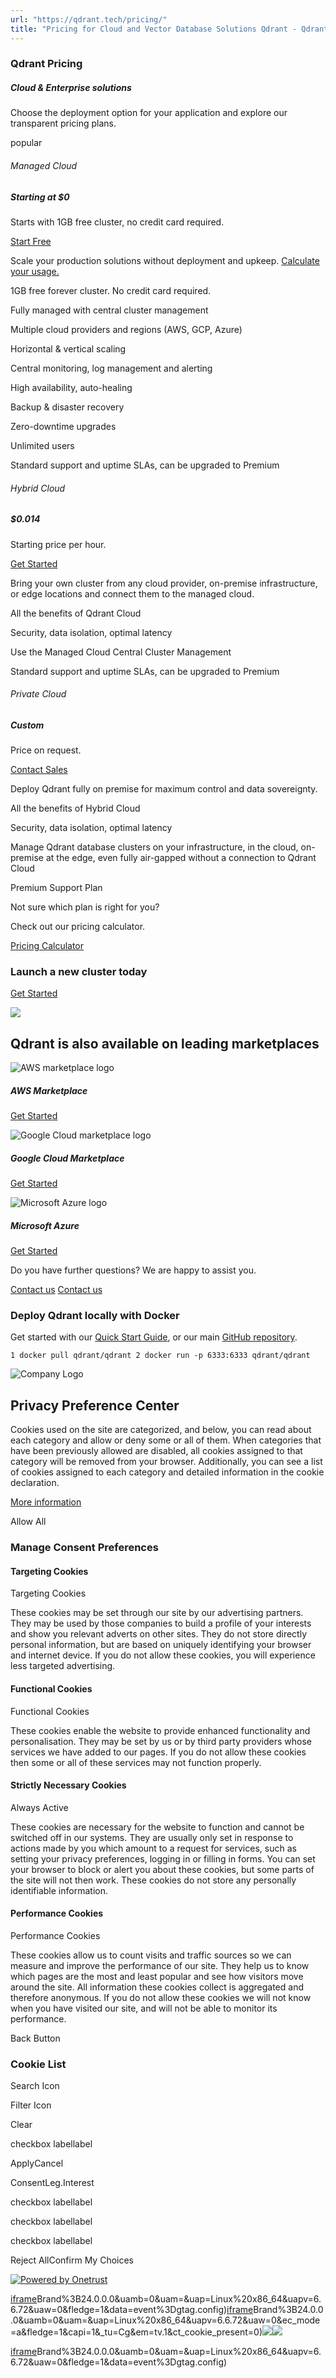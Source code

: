 ```yaml
---
url: "https://qdrant.tech/pricing/"
title: "Pricing for Cloud and Vector Database Solutions Qdrant - Qdrant"
---
```


### Qdrant Pricing

##### Cloud & Enterprise solutions

Choose the deployment option for your application and explore our transparent pricing plans.

popular

###### Managed Cloud

##### Starting at $0

Starts with 1GB free cluster, no credit card required.

[Start Free](https://cloud.qdrant.io/)

Scale your production solutions without deployment and upkeep.
[Calculate your usage.](https://cloud.qdrant.io/calculator?ajs_anonymous_id=dea91215-0fe6-4e4a-8a76-2864317a74d9)

1GB free forever cluster. No credit card required.

Fully managed with central cluster management

Multiple cloud providers and regions (AWS, GCP, Azure)

Horizontal & vertical scaling

Central monitoring, log management and alerting

High availability, auto-healing

Backup & disaster recovery

Zero-downtime upgrades

Unlimited users

Standard support and uptime SLAs, can be upgraded to Premium

###### Hybrid Cloud

##### $0.014

Starting price per hour.

[Get Started](https://cloud.qdrant.io/)

Bring your own cluster from any cloud provider, on-premise infrastructure, or edge locations and connect them to the managed cloud.

All the benefits of Qdrant Cloud

Security, data isolation, optimal latency

Use the Managed Cloud Central Cluster Management

Standard support and uptime SLAs, can be upgraded to Premium

###### Private Cloud

##### Custom

Price on request.

[Contact Sales](https://qdrant.tech/contact-us/)

Deploy Qdrant fully on premise for maximum control and data sovereignty.

All the benefits of Hybrid Cloud

Security, data isolation, optimal latency

Manage Qdrant database clusters on your infrastructure, in the cloud, on-premise at the edge, even fully air-gapped without a connection to Qdrant Cloud

Premium Support Plan

Not sure which plan is right for you?

Check out our pricing calculator.

[Pricing Calculator](https://cloud.qdrant.io/calculator?ajs_anonymous_id=dea91215-0fe6-4e4a-8a76-2864317a74d9)

### Launch a new cluster today

[Get Started](https://cloud.qdrant.io/signup?ajs_anonymous_id=dea91215-0fe6-4e4a-8a76-2864317a74d9)

![](https://qdrant.tech/img/database.svg)

## Qdrant is also available on leading marketplaces

![AWS marketplace logo](https://qdrant.tech/img/marketplaces/aws-logo.png)

##### AWS Marketplace

[Get Started](https://aws.amazon.com/marketplace/pp/prodview-rtphb42tydtzg?sr=0-1&ref_=beagle&applicationId=AWS-Marketplace-Console)

![Google Cloud marketplace logo](https://qdrant.tech/img/marketplaces/google-cloud-logo.png)

##### Google Cloud Marketplace

[Get Started](https://console.cloud.google.com/marketplace/product/qdrant-public/qdrant?project=qdrant-public)

![Microsoft Azure logo](https://qdrant.tech/img/marketplaces/microsoft-azure-logo.png)

##### Microsoft Azure

[Get Started](https://azuremarketplace.microsoft.com/en-en/marketplace/apps/qdrantsolutionsgmbh1698769709989.qdrant-db)

Do you have further questions? We are happy to assist you.

[Contact us](https://qdrant.tech/contact-us/) [Contact us](https://qdrant.tech/contact-us/)

### Deploy Qdrant locally with Docker

Get started with our
[Quick Start Guide](https://qdrant.tech/documentation/quick-start/), or our main
[GitHub repository](https://github.com/qdrant/qdrant).

`1 docker pull qdrant/qdrant
2 docker run -p 6333:6333 qdrant/qdrant
`

![Company Logo](https://cdn.cookielaw.org/logos/static/ot_company_logo.png)

## Privacy Preference Center

Cookies used on the site are categorized, and below, you can read about each category and allow or deny some or all of them. When categories that have been previously allowed are disabled, all cookies assigned to that category will be removed from your browser.
Additionally, you can see a list of cookies assigned to each category and detailed information in the cookie declaration.


[More information](https://qdrant.tech/legal/privacy-policy/#cookies-and-web-beacons)

Allow All

### Manage Consent Preferences

#### Targeting Cookies

Targeting Cookies

These cookies may be set through our site by our advertising partners. They may be used by those companies to build a profile of your interests and show you relevant adverts on other sites. They do not store directly personal information, but are based on uniquely identifying your browser and internet device. If you do not allow these cookies, you will experience less targeted advertising.

#### Functional Cookies

Functional Cookies

These cookies enable the website to provide enhanced functionality and personalisation. They may be set by us or by third party providers whose services we have added to our pages. If you do not allow these cookies then some or all of these services may not function properly.

#### Strictly Necessary Cookies

Always Active

These cookies are necessary for the website to function and cannot be switched off in our systems. They are usually only set in response to actions made by you which amount to a request for services, such as setting your privacy preferences, logging in or filling in forms. You can set your browser to block or alert you about these cookies, but some parts of the site will not then work. These cookies do not store any personally identifiable information.

#### Performance Cookies

Performance Cookies

These cookies allow us to count visits and traffic sources so we can measure and improve the performance of our site. They help us to know which pages are the most and least popular and see how visitors move around the site. All information these cookies collect is aggregated and therefore anonymous. If you do not allow these cookies we will not know when you have visited our site, and will not be able to monitor its performance.

Back Button

### Cookie List

Search Icon

Filter Icon

Clear

checkbox labellabel

ApplyCancel

ConsentLeg.Interest

checkbox labellabel

checkbox labellabel

checkbox labellabel

Reject AllConfirm My Choices

[![Powered by Onetrust](https://cdn.cookielaw.org/logos/static/powered_by_logo.svg)](https://www.onetrust.com/products/cookie-consent/)

[iframe](https://td.doubleclick.net/td/rul/10862264272?random=1748573911291&cv=11&fst=1748573911291&fmt=3&bg=ffffff&guid=ON&async=1&gtm=45be55s2v9117590405z8898302740za200zb898302740&gcd=13l3l3l3l1l1&dma=0&tag_exp=101509157~103116026~103130498~103130500~103200004~103233427~103252644~103252646~103351866~103351868~104481633~104481635~104559073~104559075&ptag_exp=101509157~103116026~103130498~103130500~103200004~103233427~103252644~103252646~103351866~103351868~104481633~104481635~104559073~104559075~104573694&u_w=1280&u_h=1024&url=https%3A%2F%2Fqdrant.tech%2Fpricing%2F&hn=www.googleadservices.com&frm=0&tiba=Pricing%20for%20Cloud%20and%20Vector%20Database%20Solutions%20Qdrant%20-%20Qdrant&npa=0&pscdl=noapi&auid=237924120.1748573911&uaa=x86&uab=64&uafvl=Google%2520Chrome%3B137.0.7151.55%7CChromium%3B137.0.7151.55%7CNot%252FA)Brand%3B24.0.0.0&uamb=0&uam=&uap=Linux%20x86_64&uapv=6.6.72&uaw=0&fledge=1&data=event%3Dgtag.config)[iframe](https://td.doubleclick.net/td/rul/10862264272?random=1748573911271&cv=11&fst=1748573911271&fmt=3&bg=ffffff&guid=ON&async=1&gcl_ctr=1&gtm=45be55s2v9117590405z8898302740za200zb898302740&gcd=13l3l3l3l1l1&dma=0&tag_exp=101509157~103116026~103130498~103130500~103200004~103233427~103252644~103252646~103351866~103351868~104481633~104481635~104559073~104559075&ptag_exp=101509157~103116026~103130498~103130500~103200004~103233427~103252644~103252646~103351866~103351868~104481633~104481635~104559073~104559075~104573694&u_w=1280&u_h=1024&url=https%3A%2F%2Fqdrant.tech%2Fpricing%2F&label=_FJrCMev-7EDEND_w7so&hn=www.googleadservices.com&frm=0&tiba=Pricing%20for%20Cloud%20and%20Vector%20Database%20Solutions%20Qdrant%20-%20Qdrant&value=0&bttype=purchase&npa=0&pscdl=noapi&auid=237924120.1748573911&uaa=x86&uab=64&uafvl=Google%2520Chrome%3B137.0.7151.55%7CChromium%3B137.0.7151.55%7CNot%252FA)Brand%3B24.0.0.0&uamb=0&uam=&uap=Linux%20x86_64&uapv=6.6.72&uaw=0&ec_mode=a&fledge=1&capi=1&_tu=Cg&em=tv.1&ct_cookie_present=0)![](https://t.co/1/i/adsct?bci=4&dv=America%2FAdak%26en-US%2Cen%26Google%20Inc.%26Linux%20x86_64%26255%261280%261024%264%2624%261280%261024%260%26na&eci=3&event=%7B%7D&event_id=117678b9-becd-42e7-aa46-816cd7a6e809&integration=advertiser&p_id=Twitter&p_user_id=0&pl_id=7e5af125-0370-49a1-a078-d9eb176d31e9&tw_document_href=https%3A%2F%2Fqdrant.tech%2Fpricing%2F&tw_iframe_status=0&txn_id=o81g6&type=javascript&version=2.3.33)![](https://analytics.twitter.com/1/i/adsct?bci=4&dv=America%2FAdak%26en-US%2Cen%26Google%20Inc.%26Linux%20x86_64%26255%261280%261024%264%2624%261280%261024%260%26na&eci=3&event=%7B%7D&event_id=117678b9-becd-42e7-aa46-816cd7a6e809&integration=advertiser&p_id=Twitter&p_user_id=0&pl_id=7e5af125-0370-49a1-a078-d9eb176d31e9&tw_document_href=https%3A%2F%2Fqdrant.tech%2Fpricing%2F&tw_iframe_status=0&txn_id=o81g6&type=javascript&version=2.3.33)

[iframe](https://td.doubleclick.net/td/rul/10862264272?random=1748573912594&cv=11&fst=1748573912594&fmt=3&bg=ffffff&guid=ON&async=1&gtm=45be55s2v9117590405za200zb898302740&gcd=13l3l3l3l1l1&dma=0&tag_exp=101509157~103116026~103130498~103130500~103200004~103233427~103252644~103252646~103351866~103351868~104481633~104481635~104559073~104559075&ptag_exp=101509157~103116026~103130498~103130500~103200004~103233427~103252644~103252646~103351866~103351868~104481633~104481635~104559073~104559075~104573694&u_w=1280&u_h=1024&url=https%3A%2F%2Fqdrant.tech%2Fpricing%2F&hn=www.googleadservices.com&frm=0&tiba=Pricing%20for%20Cloud%20and%20Vector%20Database%20Solutions%20Qdrant%20-%20Qdrant&did=dZTQ1Zm&gdid=dZTQ1Zm&npa=0&pscdl=noapi&auid=237924120.1748573911&uaa=x86&uab=64&uafvl=Google%2520Chrome%3B137.0.7151.55%7CChromium%3B137.0.7151.55%7CNot%252FA)Brand%3B24.0.0.0&uamb=0&uam=&uap=Linux%20x86_64&uapv=6.6.72&uaw=0&fledge=1&data=event%3Dgtag.config)